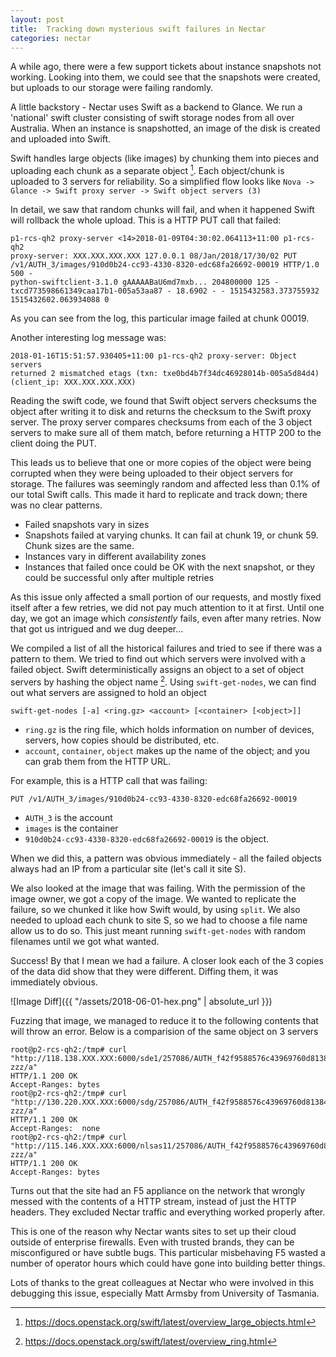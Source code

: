 ```yaml
---
layout: post
title:  Tracking down mysterious swift failures in Nectar
categories: nectar
---
```


A while ago, there were a few support tickets about instance snapshots not
working.  Looking into them, we could see that the snapshots were created, but
uploads to our storage were failing randomly.

A little backstory - Nectar uses Swift as a backend to Glance. We run a
'national' swift cluster consisting of swift storage nodes from all over
Australia. When an instance is snapshotted, an image of the disk is created and
uploaded into Swift.

Swift handles large objects (like images) by chunking them into pieces and
uploading each chunk as a separate object [^1]. Each object/chunk is uploaded to
3 servers for reliability. So a simplified flow looks like `Nova -> Glance ->
Swift proxy server -> Swift object servers (3)`

In detail, we saw that random chunks will fail, and when it happened Swift
will rollback the whole upload. This is a HTTP PUT call that failed:

```
p1-rcs-qh2 proxy-server <14>2018-01-09T04:30:02.064113+11:00 p1-rcs-qh2
proxy-server: XXX.XXX.XXX.XXX 127.0.0.1 08/Jan/2018/17/30/02 PUT
/v1/AUTH_3/images/910d0b24-cc93-4330-8320-edc68fa26692-00019 HTTP/1.0 500 -
python-swiftclient-3.1.0 gAAAAABaU6md7mxb... 204800000 125 -
txcd773598661349caa17b1-005a53aa87 - 18.6902 - - 1515432583.373755932
1515432602.063934088 0
```

As you can see from the log, this particular image failed at chunk 00019.

Another interesting log message was:

```
2018-01-16T15:51:57.930405+11:00 p1-rcs-qh2 proxy-server: Object servers
returned 2 mismatched etags (txn: txe0bd4b7f34dc46928014b-005a5d84d4)
(client_ip: XXX.XXX.XXX.XXX)
```

Reading the swift code, we found that Swift object servers checksums the object
after writing it to disk and returns the checksum to the Swift proxy server. The
proxy server compares checksums from each of the 3 object servers to make
sure all of them match, before returning a HTTP 200 to the client doing the PUT.

This leads us to believe that one or more copies of the object were being
corrupted when they were being uploaded to their object servers for storage. The
failures was seemingly random and affected less than 0.1% of our total Swift
calls. This made it hard to replicate and track down; there was no clear
patterns.

- Failed snapshots vary in sizes
- Snapshots failed at varying chunks. It can fail at chunk 19, or chunk 59. Chunk
  sizes are the same.
- Instances vary in different availability zones
- Instances that failed once could be OK with the next snapshot, or they could
  be successful only after multiple retries

As this issue only affected a small portion of our requests, and mostly fixed
itself after a few retries, we did not pay much attention to it at first. Until
one day, we got an image which _consistently_ fails, even after many retries.
Now that got us intrigued and we dug deeper...

We compiled a list of all the historical failures and tried to see if there was
a pattern to them. We tried to find out which servers were involved with a
failed object. Swift deterministically assigns an object to a set of object
servers by hashing the object name [^2]. Using `swift-get-nodes`, we can find out
what servers are assigned to hold an object

```
swift-get-nodes [-a] <ring.gz> <account> [<container> [<object>]]
```

- `ring.gz` is the ring file, which holds information on number of devices,
  servers, how copies should be distributed, etc.
- `account`, `container`, `object` makes up the name of the object; and you
  can grab them from the HTTP URL.

For example, this is a HTTP call that was failing:

```
PUT /v1/AUTH_3/images/910d0b24-cc93-4330-8320-edc68fa26692-00019
```

- `AUTH_3` is the account
- `images` is the container
- `910d0b24-cc93-4330-8320-edc68fa26692-00019` is the object.

When we did this, a pattern was obvious immediately - all the failed objects
always had an IP from a particular site (let's call it site S).

We also looked at the image that was failing. With the permission of the image
owner, we got a copy of the image. We wanted to replicate the failure, so we
chunked it like how Swift would, by using `split`. We also needed to upload each
chunk to site S, so we had to choose a file name allow us to do so. This just
meant running `swift-get-nodes` with random filenames until we got what wanted.

Success! By that I mean we had a failure. A closer look each of the 3 copies of the
data did show that they were different. Diffing them, it was immediately obvious.

![Image Diff]({{ "/assets/2018-06-01-hex.png" | absolute_url }})

Fuzzing that image, we managed to reduce it to the following contents that will
throw an error. Below is a comparision of the same object on 3 servers

```
root@p2-rcs-qh2:/tmp# curl
"http://118.138.XXX.XXX:6000/sde1/257086/AUTH_f42f9588576c43969760d81384b83b1f/jake-zzz/a"
HTTP/1.1 200 OK
Accept-Ranges: bytes
root@p2-rcs-qh2:/tmp# curl
"http://130.220.XXX.XXX:6000/sdg/257086/AUTH_f42f9588576c43969760d81384b83b1f/jake-zzz/a"
HTTP/1.1 200 OK
Accept-Ranges:  none
root@p2-rcs-qh2:/tmp# curl
"http://115.146.XXX.XXX:6000/nlsas11/257086/AUTH_f42f9588576c43969760d81384b83b1f/jake-zzz/a"
HTTP/1.1 200 OK
Accept-Ranges: bytes
```

Turns out that the site had an F5 appliance on the network that wrongly messed with
the contents of a HTTP stream, instead of just the HTTP headers. They excluded
Nectar traffic and everything worked properly after.

This is one of the reason why Nectar wants sites to set up their cloud outside
of enterprise firewalls. Even with trusted brands, they can be misconfigured or
have subtle bugs. This particular misbehaving F5 wasted a number of operator
hours which could have gone into building better things.

Lots of thanks to the great colleagues at Nectar who were involved in this
debugging this issue, especially Matt Armsby from University of Tasmania.

[^1]: https://docs.openstack.org/swift/latest/overview_large_objects.html
[^2]: https://docs.openstack.org/swift/latest/overview_ring.html
